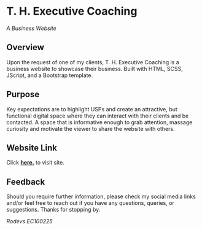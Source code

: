 # T. H. Executive Coaching
_A Business Website_

## Overview
Upon the request of one of my clients, T. H. Executive Coaching is a business website to showcase their business. Built with HTML, SCSS, JScript, and a Bootstrap template.

## Purpose
Key expectations are to highlight USPs and create an attractive, but functional digital space where they can interact with their clients and be contacted. A space that is informative enough to grab attention, massage curiosity and motivate the viewer to share the website with others.

## Website Link
Click [**here.**](https://rodev-apps.github.io/Tina-s-Coaching/) to visit site.

## Feedback
Should you require further information, please check my social media links and/or feel free to reach out if you have any questions, queries, or suggestions. Thanks for stopping by.

_Rodevs EC100225_

